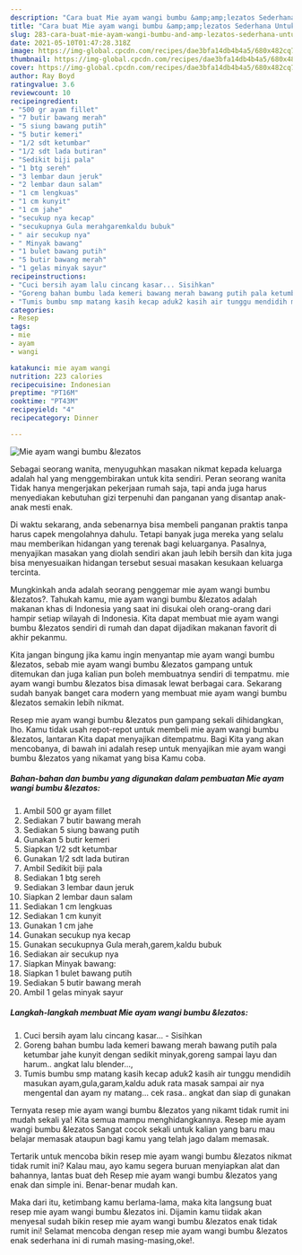 ```yaml
---
description: "Cara buat Mie ayam wangi bumbu &amp;amp;lezatos Sederhana Untuk Jualan"
title: "Cara buat Mie ayam wangi bumbu &amp;amp;lezatos Sederhana Untuk Jualan"
slug: 283-cara-buat-mie-ayam-wangi-bumbu-and-amp-lezatos-sederhana-untuk-jualan
date: 2021-05-10T01:47:28.318Z
image: https://img-global.cpcdn.com/recipes/dae3bfa14db4b4a5/680x482cq70/mie-ayam-wangi-bumbu-lezatos-foto-resep-utama.jpg
thumbnail: https://img-global.cpcdn.com/recipes/dae3bfa14db4b4a5/680x482cq70/mie-ayam-wangi-bumbu-lezatos-foto-resep-utama.jpg
cover: https://img-global.cpcdn.com/recipes/dae3bfa14db4b4a5/680x482cq70/mie-ayam-wangi-bumbu-lezatos-foto-resep-utama.jpg
author: Ray Boyd
ratingvalue: 3.6
reviewcount: 10
recipeingredient:
- "500 gr ayam fillet"
- "7 butir bawang merah"
- "5 siung bawang putih"
- "5 butir kemeri"
- "1/2 sdt ketumbar"
- "1/2 sdt lada butiran"
- "Sedikit biji pala"
- "1 btg sereh"
- "3 lembar daun jeruk"
- "2 lembar daun salam"
- "1 cm lengkuas"
- "1 cm kunyit"
- "1 cm jahe"
- "secukup nya kecap"
- "secukupnya Gula merahgaremkaldu bubuk"
- " air secukup nya"
- " Minyak bawang"
- "1 bulet bawang putih"
- "5 butir bawang merah"
- "1 gelas minyak sayur"
recipeinstructions:
- "Cuci bersih ayam lalu cincang kasar... Sisihkan"
- "Goreng bahan bumbu lada kemeri bawang merah bawang putih pala ketumbar jahe kunyit dengan sedikit minyak,goreng sampai layu dan harum.. angkat lalu blender...,"
- "Tumis bumbu smp matang kasih kecap aduk2 kasih air tunggu mendidih masukan ayam,gula,garam,kaldu aduk rata masak sampai air nya mengental dan ayam ny matang... cek rasa.. angkat dan siap di gunakan"
categories:
- Resep
tags:
- mie
- ayam
- wangi

katakunci: mie ayam wangi 
nutrition: 223 calories
recipecuisine: Indonesian
preptime: "PT16M"
cooktime: "PT43M"
recipeyield: "4"
recipecategory: Dinner

---
```



![Mie ayam wangi bumbu &amp;lezatos](https://img-global.cpcdn.com/recipes/dae3bfa14db4b4a5/680x482cq70/mie-ayam-wangi-bumbu-lezatos-foto-resep-utama.jpg)

Sebagai seorang wanita, menyuguhkan masakan nikmat kepada keluarga adalah hal yang menggembirakan untuk kita sendiri. Peran seorang  wanita Tidak hanya mengerjakan pekerjaan rumah saja, tapi anda juga harus menyediakan kebutuhan gizi terpenuhi dan panganan yang disantap anak-anak mesti enak.

Di waktu  sekarang, anda sebenarnya bisa membeli panganan praktis tanpa harus capek mengolahnya dahulu. Tetapi banyak juga mereka yang selalu mau memberikan hidangan yang terenak bagi keluarganya. Pasalnya, menyajikan masakan yang diolah sendiri akan jauh lebih bersih dan kita juga bisa menyesuaikan hidangan tersebut sesuai masakan kesukaan keluarga tercinta. 



Mungkinkah anda adalah seorang penggemar mie ayam wangi bumbu &amp;lezatos?. Tahukah kamu, mie ayam wangi bumbu &amp;lezatos adalah makanan khas di Indonesia yang saat ini disukai oleh orang-orang dari hampir setiap wilayah di Indonesia. Kita dapat membuat mie ayam wangi bumbu &amp;lezatos sendiri di rumah dan dapat dijadikan makanan favorit di akhir pekanmu.

Kita jangan bingung jika kamu ingin menyantap mie ayam wangi bumbu &amp;lezatos, sebab mie ayam wangi bumbu &amp;lezatos gampang untuk ditemukan dan juga kalian pun boleh membuatnya sendiri di tempatmu. mie ayam wangi bumbu &amp;lezatos bisa dimasak lewat berbagai cara. Sekarang sudah banyak banget cara modern yang membuat mie ayam wangi bumbu &amp;lezatos semakin lebih nikmat.

Resep mie ayam wangi bumbu &amp;lezatos pun gampang sekali dihidangkan, lho. Kamu tidak usah repot-repot untuk membeli mie ayam wangi bumbu &amp;lezatos, lantaran Kita dapat menyajikan ditempatmu. Bagi Kita yang akan mencobanya, di bawah ini adalah resep untuk menyajikan mie ayam wangi bumbu &amp;lezatos yang nikamat yang bisa Kamu coba.

<!--inarticleads1-->

##### Bahan-bahan dan bumbu yang digunakan dalam pembuatan Mie ayam wangi bumbu &amp;lezatos:

1. Ambil 500 gr ayam fillet
1. Sediakan 7 butir bawang merah
1. Sediakan 5 siung bawang putih
1. Gunakan 5 butir kemeri
1. Siapkan 1/2 sdt ketumbar
1. Gunakan 1/2 sdt lada butiran
1. Ambil Sedikit biji pala
1. Sediakan 1 btg sereh
1. Sediakan 3 lembar daun jeruk
1. Siapkan 2 lembar daun salam
1. Sediakan 1 cm lengkuas
1. Sediakan 1 cm kunyit
1. Gunakan 1 cm jahe
1. Gunakan secukup nya kecap
1. Gunakan secukupnya Gula merah,garem,kaldu bubuk
1. Sediakan  air secukup nya
1. Siapkan  Minyak bawang:
1. Siapkan 1 bulet bawang putih
1. Sediakan 5 butir bawang merah
1. Ambil 1 gelas minyak sayur




<!--inarticleads2-->

##### Langkah-langkah membuat Mie ayam wangi bumbu &amp;lezatos:

1. Cuci bersih ayam lalu cincang kasar... - Sisihkan
1. Goreng bahan bumbu lada kemeri bawang merah bawang putih pala ketumbar jahe kunyit dengan sedikit minyak,goreng sampai layu dan harum.. angkat lalu blender...,
1. Tumis bumbu smp matang kasih kecap aduk2 kasih air tunggu mendidih masukan ayam,gula,garam,kaldu aduk rata masak sampai air nya mengental dan ayam ny matang... cek rasa.. angkat dan siap di gunakan




Ternyata resep mie ayam wangi bumbu &amp;lezatos yang nikamt tidak rumit ini mudah sekali ya! Kita semua mampu menghidangkannya. Resep mie ayam wangi bumbu &amp;lezatos Sangat cocok sekali untuk kalian yang baru mau belajar memasak ataupun bagi kamu yang telah jago dalam memasak.

Tertarik untuk mencoba bikin resep mie ayam wangi bumbu &amp;lezatos nikmat tidak rumit ini? Kalau mau, ayo kamu segera buruan menyiapkan alat dan bahannya, lantas buat deh Resep mie ayam wangi bumbu &amp;lezatos yang enak dan simple ini. Benar-benar mudah kan. 

Maka dari itu, ketimbang kamu berlama-lama, maka kita langsung buat resep mie ayam wangi bumbu &amp;lezatos ini. Dijamin kamu tiidak akan menyesal sudah bikin resep mie ayam wangi bumbu &amp;lezatos enak tidak rumit ini! Selamat mencoba dengan resep mie ayam wangi bumbu &amp;lezatos enak sederhana ini di rumah masing-masing,oke!.

